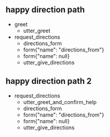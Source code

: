 ## happy direction path
* greet
    - utter_greet
* request_directions
    - directions_form
    - form{"name": "directions_from"}
    - form{"name": null}
    - utter_give_directions

## happy direction path 2
* request_directions
    - utter_greet_and_confirm_help
    - directions_form
    - form{"name": "directions_from"}
    - form{"name": null}
    - utter_give_directions


